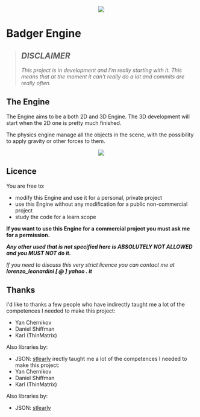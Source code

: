 <div align="center"><img src="http://lorenzoleonardini.altervista.org/github/Badger-Engine/logo128.png"></div>

# Badger Engine

> ## _DISCLAIMER_
> _This project is in development and I'm really starting with it. This means that at the moment it can't really 
do a lot and commits are really often._

## The Engine
The Engine aims to be a both 2D and 3D Engine. The 3D development will start when the 2D one is pretty much 
finished.

The physics engine manage all the objects in the scene, with the possibility to apply gravity or other forces to them.

<div align="center"><img 
src="http://lorenzoleonardini.altervista.org/github/Badger-Engine/engine-gravity.gif"></div>

## Licence
You are free to:
  - modify this Engine and use it for a personal, private project
  - use this Engine without any modification for a public non-commercial project
  - study the code for a learn scope
  
**If you want to use this Engine for a commercial project you must ask me for a permission.**

_**Any other used that is not specified here is ABSOLUTELY NOT ALLOWED and you MUST NOT do it.**_

_If you need to discuss this very strict licence you can contact me at    **lorenzo_leonardini [ @ ] yahoo . it**_

## Thanks
I'd like to thanks a few people who have indirectly taught me a lot of the competences I needed to make this project:
  - Yan Chernikov
  - Daniel Shiffman
  - Karl (ThinMatrix)

Also libraries by:
  - JSON: [stlearly](https://github.com/stleary/JSON-java)
irectly taught me a lot of the competences I needed to make this project:
  - Yan Chernikov
  - Daniel Shiffman
  - Karl (ThinMatrix)

Also libraries by:
  - JSON: [stlearly](https://github.com/stleary/JSON-java)
